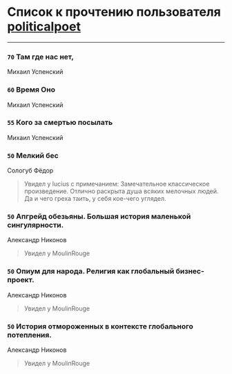 # Список к прочтению пользователя [politicalpoet](http://vk.com/id8370763)
---

### `70` Там где нас нет,
Михаил Успенский

### `60` Время Оно
Михаил Успенский

### `55` Кого за смертью посылать
Михаил Успенский

### `50` Мелкий бес
Сологуб Фёдор
> Увидел у lucius с примечанием: Замечательное классическое произведение. Отлично раскрыта душа всяких мелочных людей. Да и чего греха таить, у себя кое-чего углядел.

### `50` Апгрейд обезьяны. Большая история маленькой сингулярности.
Александр Никонов
> Увидел у MoulinRouge

### `50` Опиум для народа. Религия как глобальный бизнес-проект.
Александр Никонов
> Увидел у MoulinRouge

### `50` История отмороженных в контексте глобального потепления.
Александр Никонов
> Увидел у MoulinRouge

